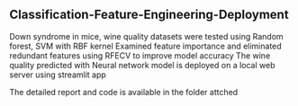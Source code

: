  Classification-Feature-Engineering-Deployment
------------------------------------------------

Down syndrome in mice, wine quality datasets were tested using Random forest, SVM with RBF kernel
Examined feature importance and eliminated redundant features using RFECV to improve model accuracy
The wine quality predicted with Neural network model is deployed on a local web server using streamlit app

The detailed report and code is available in the folder attched
